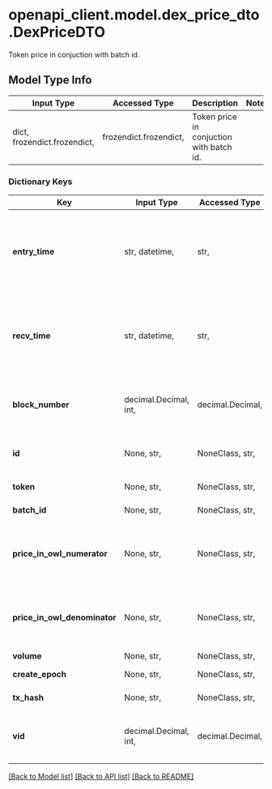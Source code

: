 # openapi_client.model.dex_price_dto.DexPriceDTO

Token price in conjuction with batch id.

## Model Type Info
Input Type | Accessed Type | Description | Notes
------------ | ------------- | ------------- | -------------
dict, frozendict.frozendict,  | frozendict.frozendict,  | Token price in conjuction with batch id. | 

### Dictionary Keys
Key | Input Type | Accessed Type | Description | Notes
------------ | ------------- | ------------- | ------------- | -------------
**entry_time** | str, datetime,  | str,  |  | [optional] value must conform to RFC-3339 date-time
**recv_time** | str, datetime,  | str,  |  | [optional] value must conform to RFC-3339 date-time
**block_number** | decimal.Decimal, int,  | decimal.Decimal,  | Number of block in which entity was recorded. | [optional] value must be a 64 bit integer
**id** | None, str,  | NoneClass, str,  | Identifier, format: &lt;token id&gt;-&lt;batch id&gt;. | [optional] 
**token** | None, str,  | NoneClass, str,  | Token identifier. | [optional] 
**batch_id** | None, str,  | NoneClass, str,  | Batch identifier. | [optional] 
**price_in_owl_numerator** | None, str,  | NoneClass, str,  | Price enumerator in OWL (derivative of the GNO token). | [optional] 
**price_in_owl_denominator** | None, str,  | NoneClass, str,  | Price denominator in OWL (derivative of the GNO token). | [optional] 
**volume** | None, str,  | NoneClass, str,  | Volume. | [optional] 
**create_epoch** | None, str,  | NoneClass, str,  | Create epoch. | [optional] 
**tx_hash** | None, str,  | NoneClass, str,  | Transaction hash. | [optional] 
**vid** | decimal.Decimal, int,  | decimal.Decimal,  |  | [optional] value must be a 64 bit integer

[[Back to Model list]](../../README.md#documentation-for-models) [[Back to API list]](../../README.md#documentation-for-api-endpoints) [[Back to README]](../../README.md)

